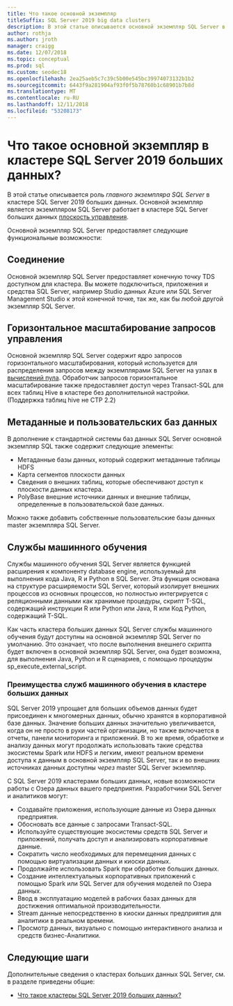 ```yaml
---
title: Что такое основной экземпляр
titleSuffix: SQL Server 2019 big data clusters
description: В этой статье описывается основной экземпляр SQL Server в кластере SQL Server 2019 больших данных (Предварительная версия).
author: rothja
ms.author: jroth
manager: craigg
ms.date: 12/07/2018
ms.topic: conceptual
ms.prod: sql
ms.custom: seodec18
ms.openlocfilehash: 2ea25aeb5c7c39c5b00e545bc39974073132b1b2
ms.sourcegitcommit: 6443f9a281904af93f0f5b78760b1c68901b7b8d
ms.translationtype: MT
ms.contentlocale: ru-RU
ms.lasthandoff: 12/11/2018
ms.locfileid: "53208173"
---
```

# <a name="what-is-the-master-instance-in-a-sql-server-2019-big-data-cluster"></a>Что такое основной экземпляр в кластере SQL Server 2019 больших данных?

В этой статье описывается роль *главного экземпляра SQL Server* в кластере SQL Server 2019 больших данных. Основной экземпляр является экземпляром SQL Server работает в кластере SQL Server больших данных [плоскость управления](big-data-cluster-overview.md#controlplane).

Основной экземпляр SQL Server предоставляет следующие функциональные возможности:

## <a name="connectivity"></a>Соединение

Основной экземпляр SQL Server предоставляет конечную точку TDS доступном для кластера. Вы можете подключиться, приложения и средства SQL Server, например Studio данных Azure или SQL Server Management Studio к этой конечной точке, так же, как бы любой другой экземпляр SQL Server.

## <a name="scale-out-query-management"></a>Горизонтальное масштабирование запросов управления

Основной экземпляр SQL Server содержит ядро запросов горизонтального масштабирования, который используется для распределения запросов между экземплярами SQL Server на узлах в [вычислений пула](concept-compute-pool.md). Обработчик запросов горизонтальное масштабирование также предоставляет доступ через Transact-SQL для всех таблиц Hive в кластере без дополнительной настройки. (Поддержка таблиц hive не CTP 2.2)

## <a name="metadata-and-user-databases"></a>Метаданные и пользовательских баз данных

В дополнение к стандартной системы баз данных SQL Server основной экземпляр SQL также содержит следующие элементы:

- Метаданные базы данных, который содержит метаданные таблицы HDFS
- Карта сегментов плоскости данных
- Сведения о внешних таблиц, которые обеспечивают доступ к плоскости данных кластера.
- PolyBase внешние источники данных и внешние таблицы, определенные в пользовательской базе данных.

Можно также добавить собственные пользовательские базы данных master экземпляра SQL Server.

## <a name="machine-learning-services"></a>Службы машинного обучения

Службы машинного обучения SQL Server является функцией расширения к компоненту database engine, используемый для выполнения кода Java, R и Python в SQL Server. Эта функция основана на структуре расширяемости SQL Server, который изолирует внешних процессов из основных процессов, но полностью интегрируется с реляционными данными как хранимые процедуры, скрипт T-SQL, содержащий инструкции R или Python или Java, R или Код Python, содержащий T-SQL.

Как часть кластера больших данных SQL Server службы машинного обучения будут доступны на основной экземпляр SQL Server по умолчанию. Это означает, что после выполнения внешнего скрипта будет включен в основной экземпляр SQL Server, она будет возможна, для выполнения Java, Python и R сценариев, с помощью процедуры sp_execute_external_script.

### <a name="advantages-of-machine-learning-services-in-a-big-data-cluster"></a>Преимущества служб машинного обучения в кластере больших данных

SQL Server 2019 упрощает для больших объемов данных будет присоединен к многомерных данных, обычно хранятся в корпоративной базе данных. Значение больших данных значительно увеличивается, когда он не просто в руки частей организации, но также включается в отчеты, панели мониторинга и приложений. В то же время, обработке и анализу данных могут продолжать использовать такие средства экосистемы Spark или HDFS и легким, имеют реальном времени доступа к данным в основной экземпляр SQL Server, так и во внешних источниках данных доступны _через_ master SQL Server экземпляр.

С SQL Server 2019 кластерами больших данных, новые возможности работы с Озера данных вашего предприятия. Разработчики SQL Server и аналитиков могут:

* Создавайте приложения, использующие данные из Озера данных предприятия.
* Обосновать все данные с запросами Transact-SQL.
* Используйте существующие экосистемы средств SQL Server и приложений, получать доступ и анализировать корпоративные данные.
* Сократить число необходимых для перемещения данных с помощью виртуализации данных и киоски данных.
* Продолжайте использовать Spark при обработке больших данных.
* Создание интеллектуальных корпоративных приложений с помощью Spark или SQL Server для обучения моделей по Озера данных.
* Ввод в эксплуатацию моделей в рабочих базах данных для достижения оптимальной производительности.
* Stream данные непосредственно в киоски данных предприятия для аналитики в реальном времени.
* Просмотр данных, визуально с помощью интерактивного анализа и средств бизнес-Аналитики.

## <a name="next-steps"></a>Следующие шаги

Дополнительные сведения о кластерах больших данных SQL Server, см. в разделе приведены общие:

- [Что такое кластеры SQL Server 2019 больших данных?](big-data-cluster-overview.md)
